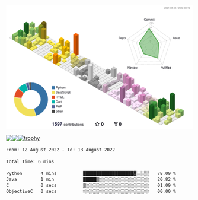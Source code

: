 ![](./profile-3d-contrib/profile-season-animate.svg)

<a href="https://github.com/anuraghazra/github-readme-stats">
  <img align="left" src="https://github-readme-stats.vercel.app/api?username=shake551&count_private=true&show_icons=true&theme=dark" />
</a>
<a href="https://github.com/anuraghazra/github-readme-stats">
  <img align="left" src="https://github-readme-stats.vercel.app/api/top-langs/?username=shake551&theme=dark" />
</a>

[![trophy](https://github-profile-trophy.vercel.app/?username=shake551&theme=darkhub&column=8)](https://github.com/ryo-ma/github-profile-trophy)

<!--START_SECTION:waka-->

```text
From: 12 August 2022 - To: 13 August 2022

Total Time: 6 mins

Python       4 mins          ███████████████████▓░░░░░   78.09 %
Java         1 min           █████▒░░░░░░░░░░░░░░░░░░░   20.82 %
C            0 secs          ▒░░░░░░░░░░░░░░░░░░░░░░░░   01.09 %
ObjectiveC   0 secs          ░░░░░░░░░░░░░░░░░░░░░░░░░   00.00 %
```

<!--END_SECTION:waka-->
